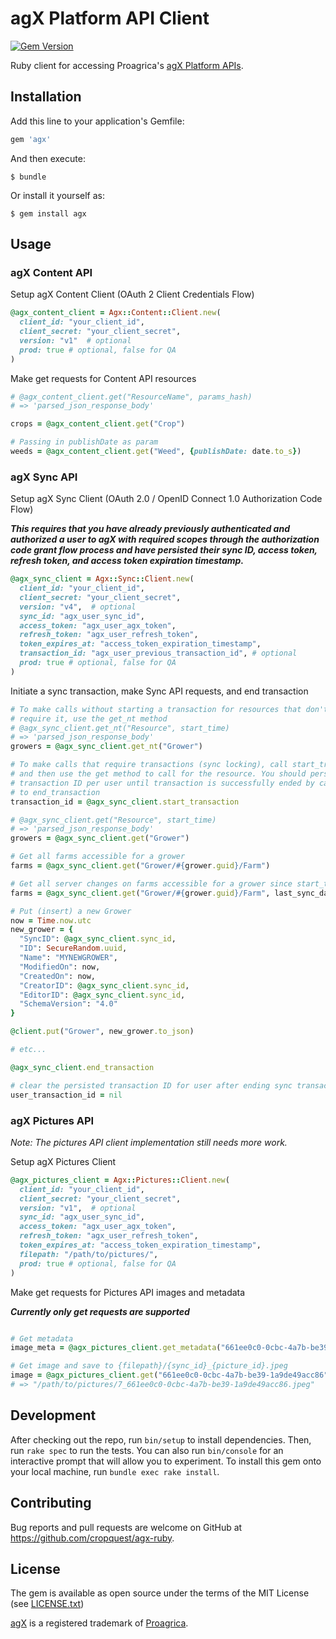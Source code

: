 # agX Platform API Client

[![Gem Version](http://img.shields.io/gem/v/agx.svg)][gem]

[gem]: https://rubygems.org/gems/agx

Ruby client for accessing Proagrica's [agX Platform APIs](http://www.agxplatform.com/agx-apis/).

## Installation

Add this line to your application's Gemfile:

```ruby
gem 'agx'
```

And then execute:

    $ bundle

Or install it yourself as:

    $ gem install agx

## Usage

### agX Content API

Setup agX Content Client (OAuth 2 Client Credentials Flow)
```ruby
@agx_content_client = Agx::Content::Client.new(
  client_id: "your_client_id",
  client_secret: "your_client_secret",
  version: "v1"  # optional
  prod: true # optional, false for QA
)
```

Make get requests for Content API resources
```ruby
# @agx_content_client.get("ResourceName", params_hash)
# => 'parsed_json_response_body'

crops = @agx_content_client.get("Crop")

# Passing in publishDate as param
weeds = @agx_content_client.get("Weed", {publishDate: date.to_s})
```

### agX Sync API

Setup agX Sync Client (OAuth 2.0 / OpenID Connect 1.0 Authorization Code Flow)

***This requires that you have already previously authenticated and authorized
a user to agX with required scopes through the authorization code grant flow process
and have persisted their sync ID, access token, refresh token, and access token
expiration timestamp.***

```ruby
@agx_sync_client = Agx::Sync::Client.new(
  client_id: "your_client_id",
  client_secret: "your_client_secret",
  version: "v4",  # optional
  sync_id: "agx_user_sync_id",
  access_token: "agx_user_agx_token",
  refresh_token: "agx_user_refresh_token",
  token_expires_at: "access_token_expiration_timestamp",
  transaction_id: "agx_user_previous_transaction_id", # optional
  prod: true # optional, false for QA
)
```

Initiate a sync transaction, make Sync API requests, and end transaction

```ruby
# To make calls without starting a transaction for resources that don't
# require it, use the get_nt method
# @agx_sync_client.get_nt("Resource", start_time)
# => 'parsed_json_response_body'
growers = @agx_sync_client.get_nt("Grower")

# To make calls that require transactions (sync locking), call start_transaction
# and then use the get method to call for the resource. You should persist
# transaction ID per user until transaction is successfully ended by call
# to end_transaction
transaction_id = @agx_sync_client.start_transaction

# @agx_sync_client.get("Resource", start_time)
# => 'parsed_json_response_body'
growers = @agx_sync_client.get("Grower")

# Get all farms accessible for a grower
farms = @agx_sync_client.get("Grower/#{grower.guid}/Farm")

# Get all server changes on farms accessible for a grower since start_time
farms = @agx_sync_client.get("Grower/#{grower.guid}/Farm", last_sync_date.to_s)

# Put (insert) a new Grower
now = Time.now.utc
new_grower = {
  "SyncID": @agx_sync_client.sync_id,
  "ID": SecureRandom.uuid,
  "Name": "MYNEWGROWER",
  "ModifiedOn": now,
  "CreatedOn": now,
  "CreatorID": @agx_sync_client.sync_id,
  "EditorID": @agx_sync_client.sync_id,
  "SchemaVersion": "4.0"
}

@client.put("Grower", new_grower.to_json)

# etc...

@agx_sync_client.end_transaction

# clear the persisted transaction ID for user after ending sync transaction
user_transaction_id = nil
```

### agX Pictures API

*Note: The pictures API client implementation still needs more work.*

Setup agX Pictures Client

```ruby
@agx_pictures_client = Agx::Pictures::Client.new(
  client_id: "your_client_id",
  client_secret: "your_client_secret",
  version: "v1",  # optional
  sync_id: "agx_user_sync_id",
  access_token: "agx_user_agx_token",
  refresh_token: "agx_user_refresh_token",
  token_expires_at: "access_token_expiration_timestamp",
  filepath: "/path/to/pictures/",
  prod: true # optional, false for QA
)
```

Make get requests for Pictures API images and metadata

***Currently only get requests are supported***
```ruby

# Get metadata
image_meta = @agx_pictures_client.get_metadata("661ee0c0-0cbc-4a7b-be39-1a9de49acc86")

# Get image and save to {filepath}/{sync_id}_{picture_id}.jpeg
image = @agx_pictures_client.get("661ee0c0-0cbc-4a7b-be39-1a9de49acc86")
# => "/path/to/pictures/7_661ee0c0-0cbc-4a7b-be39-1a9de49acc86.jpeg"
```

## Development

After checking out the repo, run `bin/setup` to install dependencies. Then, run `rake spec` to run the tests. You can also run `bin/console` for an interactive prompt that will allow you to experiment. To install this gem onto your local machine, run `bundle exec rake install`.

## Contributing

Bug reports and pull requests are welcome on GitHub at https://github.com/cropquest/agx-ruby.


## License

The gem is available as open source under the terms of the MIT License (see [LICENSE.txt](https://github.com/beaorn/agx-ruby/blob/master/LICENSE.txt))

[agX](http://www.agxplatform.com/) is a registered trademark of [Proagrica](http://www.proagrica.com).
